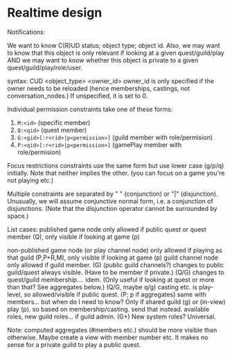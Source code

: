 # Realtime design

Notifications:

We want to know C(R)UD status; object type; object id.
Also, we may want to know that this object is only relevant if looking at a given quest/guild/play
AND we may want to know whether this object is private to a given quest/guild/play/role/user.

syntax:
CUD <object_type> <id> <owner_id> <constraints>
owner_id is only specified if the owner needs to be reloaded (hence memberships, castings, not conversation_nodes.) If unspecified, it is set to 0.

Individual permission constraints take one of these forms:

1. `M:<id>` (specific member)
2. `Q:<qid>` (quest member)
3. `G:<gid>[:r<rid>|p<permission>]` (guild member with role/permision)
4. `P:<qid>[:r<rid>|p<permission>]` (gamePlay member with role/permision) 

Focus restrictions constraints use the same form but use lower case (g/p/q) initially. Note that neither implies the other. (you can focus on a game you're not playing etc.)

Multiple constraints are separated by " " (conjunction) or "|" (disjunction). Unusually, we will assume conjunctive normal form, i.e. a conjunction of disjunctions. (Note that the disjunction operator cannot be surrounded by space.)

List cases:
published game node only allowed if public quest or quest member (Q), only visible if looking at game (p)

non-published game node (or play channel node) only allowed if playing as that guild (P,P+R,M), only visible if looking at game (p)
guild channel node only allowed if guild member. (G)
(public guild channels?)
changes to public guild/quest always visible. (Have to be member if private.) (Q/G)
changes to quest/guild membership.... idem. (Only useful if looking at quest or more than that? See aggregates below.) (Q/G, maybe q/g)
casting etc. is play-level, so allowed/visible if public quest. (P; p if aggregates)
same with members... but when do I need to know? Only if shared guild (g) or (in-view) play (p). so based on membership/casting. send that instead.
available roles, new guild roles... if guild admin. (G+)
New system roles? Universal.


Note: computed aggregates (#members etc.) should be more visible than otherwise. 
Maybe create a view with member number etc.
It makes no sense for a private guild to play a public quest.
